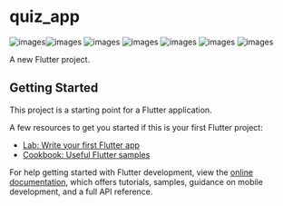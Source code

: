 # quiz_app
![images](assets/ss2.jpeg)![images](assets/ss3.jpeg)
![images](assets/ss3.jpeg)
![images](assets/ss4.jpeg)
![images](assets/ss5.jpeg)
![images](assets/ss6.jpeg)
![images](assets/ss7.jpeg)


A new Flutter project.


## Getting Started

This project is a starting point for a Flutter application.

A few resources to get you started if this is your first Flutter project:

- [Lab: Write your first Flutter app](https://docs.flutter.dev/get-started/codelab)
- [Cookbook: Useful Flutter samples](https://docs.flutter.dev/cookbook)

For help getting started with Flutter development, view the
[online documentation](https://docs.flutter.dev/), which offers tutorials,
samples, guidance on mobile development, and a full API reference.
